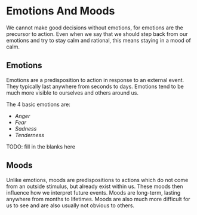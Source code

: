 
# Emotions And Moods

We cannot make good decisions without emotions, for emotions are the precursor to action. Even when we say that we should step back from our emotions and try to stay calm and rational, this means staying in a mood of calm.

## Emotions

Emotions are a predisposition to action in response to an external event. They typically last anywhere from seconds to days. Emotions tend to be much more visible to ourselves and others around us.

The 4 basic emotions are:

- _Anger_
- _Fear_
- _Sadness_
- _Tenderness_

TODO: fill in the blanks here

## Moods

Unlike emotions, moods are predispositions to actions which do not come from an outside stimulus, but already exist within us. These moods then influence how we interpret future events. Moods are long-term, lasting anywhere from months to lifetimes. Moods are also much more difficult for us to see and are also usually not obvious to others.
